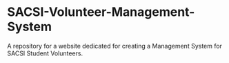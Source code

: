 # SACSI-Volunteer-Management-System
A repository for a website dedicated for creating a Management System for SACSI Student Volunteers.
